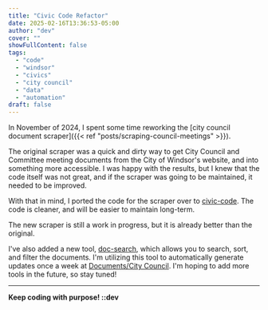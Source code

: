 ```yaml
---
title: "Civic Code Refactor"
date: 2025-02-16T13:36:53-05:00
author: "dev"
cover: ""
showFullContent: false
tags: 
  - "code"
  - "windsor"
  - "civics"
  - "city council"
  - "data"
  - "automation"
draft: false
---
```


In November of 2024, I spent some time reworking the [city council document scraper]({{< ref "posts/scraping-council-meetings" >}}).

The original scraper was a quick and dirty way to get City Council and Committee meeting documents from the City of Windsor's website, and into something more accessible. I was happy with the results, but I knew that the code itself was not great, and if the scraper was going to be maintained, it needed to be improved.

With that in mind, I ported the code for the scraper over to [civic-code](https://github.com/dntiontk/civic-code). The code is cleaner, and will be easier to maintain long-term.

The new scraper is still a work in progress, but it is already better than the original.

I've also added a new tool, [doc-search](https://github.com/dntiontk/civic-code?tab=readme-ov-file#doc-search), which allows you to search, sort, and filter the documents. I'm utilizing this tool to automatically generate updates once a week at [Documents/City Council](/documents/city-council). I'm hoping to add more tools in the future, so stay tuned!

---

**Keep coding with purpose!  ::dev**

